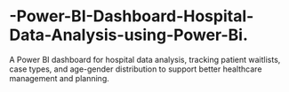 # -Power-BI-Dashboard-Hospital-Data-Analysis-using-Power-Bi.
A Power BI dashboard for hospital data analysis, tracking patient waitlists, case types, and age-gender distribution to support better healthcare management and planning.
